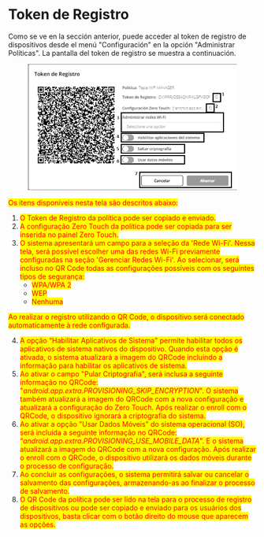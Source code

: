 # Token de Registro

Como se ve en la sección anterior, puede acceder al token de registro de dispositivos desde el menú "Configuración" en la opción "Administrar Políticas". La pantalla del token de registro se muestra a continuación.

<figure><img src="../../.gitbook/assets/Captura de tela 2024-05-16 161844 (1).png" alt=""><figcaption></figcaption></figure>

<mark style="color:red;">Os itens disponíveis nesta tela são descritos abaixo:</mark>&#x20;

1. <mark style="color:red;">O Token de Registro da política pode ser copiado e enviado.</mark>
2. <mark style="color:red;">A configuração Zero Touch da política pode ser copiada para ser inserida no painel Zero Touch.</mark>&#x20;
3. <mark style="color:red;">O sistema apresentará um campo para a seleção da 'Rede Wi-Fi'. Nessa tela, será possível escolher uma das redes Wi-Fi previamente configuradas na seção 'Gerenciar Redes Wi-Fi'. Ao selecionar, será incluso no QR Code todas as configurações possíveis com os seguintes tipos de segurança:</mark>
   * <mark style="color:red;">WPA/WPA 2</mark>
   * <mark style="color:red;">WEP</mark>
   * <mark style="color:red;">Nenhuma</mark>

<mark style="color:red;">Ao realizar o registro utilizando o QR Code, o dispositivo será conectado automaticamente à rede configurada.</mark>

4. <mark style="color:red;">A opção “Habilitar Aplicativos de Sistema" permite habilitar todos os aplicativos de sistema nativos do dispositivo.  Quando esta opção é ativada, o sistema atualizará a imagem do QRCode incluindo a informação para habilitar os aplicativos de sistema.</mark>
5. <mark style="color:red;">Ao ativar o campo "Pular Criptografia", será inclusa a seguinte informação no QRCode: "</mark>_<mark style="color:red;">android.app.extra.PROVISIONING\_SKIP\_ENCRYPTION</mark>_<mark style="color:red;">". O sistema também atualizará a imagem do QRCode com a nova configuração e atualizará a configuração do Zero Touch. Após realizar o enroll com o QRCode, o dispositivo ignorará a criptografia do sistema.</mark>
6. <mark style="color:red;">Ao ativar a opção "Usar Dados Móveis" do sistema operacional (SO), será incluída a seguinte informação no QRCode: “</mark>_<mark style="color:red;">android.app.extra.PROVISIONING\_USE\_MOBILE\_DATA</mark>_<mark style="color:red;">". E o sistema atualizará a imagem do QRCode com a nova configuração.  Após realizar o enroll com o QRCode, o dispositivo utilizará os dados móveis durante o processo de configuração.</mark>
7. <mark style="color:red;">Ao concluir as configurações, o sistema permitirá salvar ou cancelar o salvamento das configurações, armazenando-as ao finalizar o processo de salvamento.</mark>
8. <mark style="color:red;">O QR Code da política pode ser lido na tela para o processo de registro de dispositivos ou pode ser copiado e enviado para os usuários dos dispositivos, basta clicar com o botão direito do mouse que aparecem as opções.</mark>
